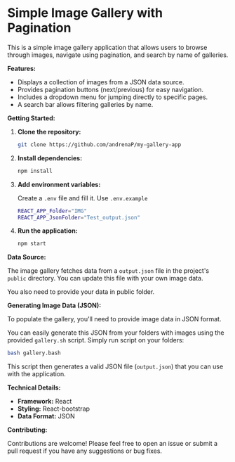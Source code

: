 # Simple Image Gallery with Pagination

This is a simple image gallery application that allows users to browse through
images, navigate using pagination, and search by name of galleries.

**Features:**

- Displays a collection of images from a JSON data source.
- Provides pagination buttons (next/previous) for easy navigation.
- Includes a dropdown menu for jumping directly to specific pages.
- A search bar allows filtering galleries by name.

**Getting Started:**

1.  **Clone the repository:**

    ```bash
    git clone https://github.com/andrenaP/my-gallery-app
    ```

2.  **Install dependencies:**

    ```bash
    npm install
    ```

3.  **Add environment variables:**

    Create a `.env` file and fill it. Use `.env.example`

    ```bash
    REACT_APP_Folder="IMG"
    REACT_APP_JsonFolder="Test_output.json"
    ```

4.  **Run the application:**

    ```bash
    npm start
    ```

**Data Source:**

The image gallery fetches data from a `output.json` file in the project's
`public` directory. You can update this file with your own image data.

You also need to provide your data in public folder.

**Generating Image Data (JSON):**

To populate the gallery, you'll need to provide image data in JSON format.

You can easily generate this JSON from your folders with images using the
provided `gallery.sh` script. Simply run script on your folders:

```bash
bash gallery.bash
```

This script then generates a valid JSON file (`output.json`) that you can use
with the application.

**Technical Details:**

- **Framework:** React
- **Styling:** React-bootstrap
- **Data Format:** JSON

**Contributing:**

Contributions are welcome! Please feel free to open an issue or submit a pull
request if you have any suggestions or bug fixes.
